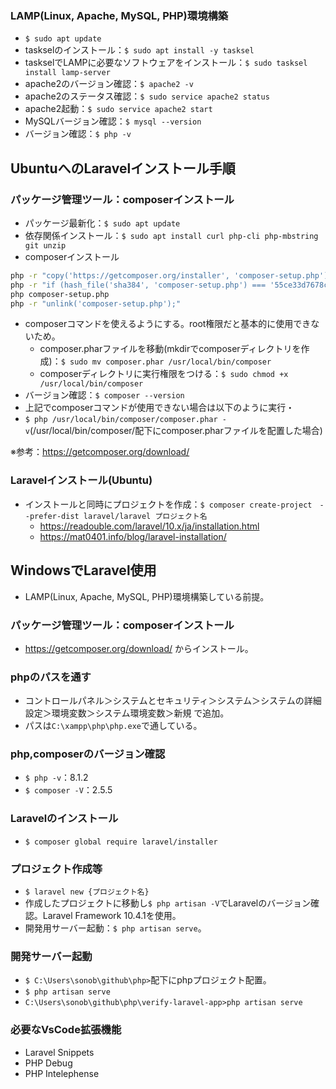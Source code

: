### LAMP(Linux, Apache, MySQL, PHP)環境構築

- ```$ sudo apt update```
- taskselのインストール：```$ sudo apt install -y tasksel```
- taskselでLAMPに必要なソフトウェアをインストール：```$ sudo tasksel install lamp-server```
- apache2のバージョン確認：```$ apache2 -v```
- apache2のステータス確認：```$ sudo service apache2 status```
- apache2起動：```$ sudo service apache2 start```
- MySQLバージョン確認：```$ mysql --version```
- バージョン確認：```$ php -v```

## UbuntuへのLaravelインストール手順

### パッケージ管理ツール：composerインストール

- パッケージ最新化：```$ sudo apt update```
- 依存関係インストール：```$ sudo apt install curl php-cli php-mbstring git unzip```
- composerインストール

```bash
php -r "copy('https://getcomposer.org/installer', 'composer-setup.php');"
php -r "if (hash_file('sha384', 'composer-setup.php') === '55ce33d7678c5a611085589f1f3ddf8b3c52d662cd01d4ba75c0ee0459970c2200a51f492d557530c71c15d8dba01eae') { echo 'Installer verified'; } else { echo 'Installer corrupt'; unlink('composer-setup.php'); } echo PHP_EOL;"
php composer-setup.php
php -r "unlink('composer-setup.php');"
```

- composerコマンドを使えるようにする。root権限だと基本的に使用できないため。
  - composer.pharファイルを移動(mkdirでcomposerディレクトリを作成)：```$ sudo mv composer.phar /usr/local/bin/composer```
  - composerディレクトリに実行権限をつける：```$ sudo chmod +x /usr/local/bin/composer```
- バージョン確認：```$ composer --version```
- 上記でcomposerコマンドが使用できない場合は以下のように実行・
- ```$ php /usr/local/bin/composer/composer.phar -v```(/usr/local/bin/composer/配下にcomposer.pharファイルを配置した場合)

※参考：<https://getcomposer.org/download/>

### Laravelインストール(Ubuntu)

- インストールと同時にプロジェクトを作成：```$ composer create-project　--prefer-dist laravel/laravel プロジェクト名```
  - <https://readouble.com/laravel/10.x/ja/installation.html>
  - <https://mat0401.info/blog/laravel-installation/>

## WindowsでLaravel使用

- LAMP(Linux, Apache, MySQL, PHP)環境構築している前提。

### パッケージ管理ツール：composerインストール

- <https://getcomposer.org/download/> からインストール。

### phpのパスを通す

- コントロールパネル＞システムとセキュリティ＞システム＞システムの詳細設定＞環境変数＞システム環境変数＞新規 で追加。
- パスは```C:\xampp\php\php.exe```で通している。

### php,composerのバージョン確認

- ```$ php -v```：8.1.2
- ```$ composer -V```：2.5.5

### Laravelのインストール

- ```$ composer global require laravel/installer```

### プロジェクト作成等

- ```$ laravel new {プロジェクト名}```
- 作成したプロジェクトに移動し```$ php artisan -V```でLaravelのバージョン確認。Laravel Framework 10.4.1を使用。
- 開発用サーバー起動：```$ php artisan serve```。

### 開発サーバー起動

- ```$ C:\Users\sonob\github\php>```配下にphpプロジェクト配置。
- ```$ php artisan serve```
- ```C:\Users\sonob\github\php\verify-laravel-app>php artisan serve```

### 必要なVsCode拡張機能
- Laravel Snippets
- PHP Debug
- PHP Intelephense
